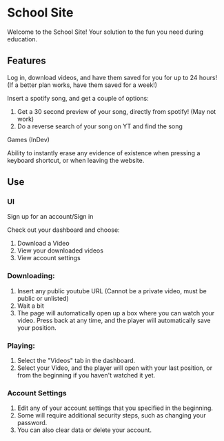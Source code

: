# School Site
Welcome to the School Site!
Your solution to the fun you need during education.

## Features
Log in, download videos, and have them saved for you for up to 24 hours!
(If a better plan works, have them saved for a week!)

Insert a spotify song, and get a couple of options:
  1. Get a 30 second preview of your song, directly from spotify! (May not work)
  2. Do a reverse search of your song on YT and find the song

Games (InDev)

Ability to instantly erase any evidence of existence when pressing a keyboard shortcut, or when leaving the website.

## Use
### UI
Sign up for an account/Sign in

Check out your dashboard and choose:
  1. Download a Video
  2. View your downloaded videos
  3. View account settings

### Downloading:
1. Insert any public youtube URL (Cannot be a private video, must be public or unlisted)
2. Wait a bit
3. The page will automatically open up a box where you can watch your video. Press back at any time, and the player will automatically save your position.

### Playing:
1. Select the "Videos" tab in the dashboard. 
2. Select your Video, and the player will open with your last position, or from the beginning if you haven't watched it yet.

### Account Settings
1. Edit any of your account settings that you specified in the beginning.
2. Some will require additional security steps, such as changing your password.
3. You can also clear data or delete your account.
